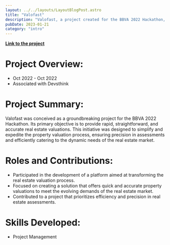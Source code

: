 ```yaml
---
layout: ../../layouts/LayoutBlogPost.astro
title: "Valofast"
description: "Valofast, a project created for the BBVA 2022 Hackathon, focuses on providing fast, straightforward, and accurate real estate valuations. Showcasing skills in project management, the project aims to revolutionize the property valuation process."
pubDate: 2023-01-21
category: "intro"
---
```


[**Link to the project**](https://colab.research.google.com/drive/1pkjJBajYDtv2qI3DfS_32gYJBgI3f5LT)

# **Project Overview:**

- Oct 2022 - Oct 2022
- Associated with Devsthink

# **Project Summary:**
Valofast was conceived as a groundbreaking project for the BBVA 2022 Hackathon. Its primary objective is to provide rapid, straightforward, and accurate real estate valuations. This initiative was designed to simplify and expedite the property valuation process, ensuring precision in assessments and efficiently catering to the dynamic needs of the real estate market.

# **Roles and Contributions:**
- Participated in the development of a platform aimed at transforming the real estate valuation process.
- Focused on creating a solution that offers quick and accurate property valuations to meet the evolving demands of the real estate market.
- Contributed to a project that prioritizes efficiency and precision in real estate assessments.

# **Skills Developed:**
- Project Management

